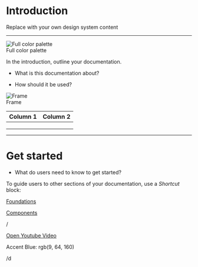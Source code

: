 
# Introduction

Replace with your own design system content

---

  
![Full color palette](https://studio-assets.supernova.io/design-systems/14533/8441b973-2ab3-4a44-9d6d-56f88dbbebed.png?Expires=1980201600&Policy=eyJTdGF0ZW1lbnQiOlt7IlJlc291cmNlIjoiaHR0cHM6Ly9zdHVkaW8tYXNzZXRzLnN1cGVybm92YS5pby9kZXNpZ24tc3lzdGVtcy8xNDUzMy84NDQxYjk3My0yYWIzLTRhNDQtOWQ2ZC01NmY4OGRiYmViZWQucG5nIiwiQ29uZGl0aW9uIjp7IkRhdGVMZXNzVGhhbiI6eyJBV1M6RXBvY2hUaW1lIjoxOTgwMjAxNjAwfX19XX0_&Signature=ZXGE~8TNlN67ceY~GAnKHVhhi80zUkqDYA~TRY72j0OmNClgW-KEb-lSdy9CP7E0t2ZifOoeWwAbI-rMw5Q8NPnaw9Ie6QJlP60XWnfW4FRXKuMTW2hWCqXZMTObm4ujnp9mc5CIOZlnEOuEEFQpVyzqx8HuZXKQvA3bDa5sq88rK2nqlmarbc7GP2fsaOeYdAm53qqHcfq3wuDinyb-Ko0nTQGeDE-PLfYpFmBHq2RiyqJjLCf75BIa4KLS16m-R-Gdaz1SAHigDzyxE6ykIwgjHZ0mb7JmBv3nXqpfbD4F6UnGpOxQcMk0JXhBWxvyQEIpglmdyXvtCI7qfeb0DA__&Key-Pair-Id=APKAJGK34LCCAUR7N6LA)  
Full color palette  


In the introduction, outline your documentation.

  
  


- What is this documentation about?

- How should it be used?

  
  


  
![Frame](https://studio-assets.supernova.io/design-systems/14533/7cbe5636-bcb6-4744-b5a7-f02c7110986e.png?Expires=1980201600&Policy=eyJTdGF0ZW1lbnQiOlt7IlJlc291cmNlIjoiaHR0cHM6Ly9zdHVkaW8tYXNzZXRzLnN1cGVybm92YS5pby9kZXNpZ24tc3lzdGVtcy8xNDUzMy83Y2JlNTYzNi1iY2I2LTQ3NDQtYjVhNy1mMDJjNzExMDk4NmUucG5nIiwiQ29uZGl0aW9uIjp7IkRhdGVMZXNzVGhhbiI6eyJBV1M6RXBvY2hUaW1lIjoxOTgwMjAxNjAwfX19XX0_&Signature=Lx5YHDQOd8hmlse7DqfdWYNzqiOmRc~MiwVIEL7~CLokRgLzRc7kUB0YcgqAxGCBuzoKRf5gSGJWBKk1AkaVcn9d6LI7Hxfhp~wp~5XDvibwdiw1oxwmrrf9olPuuP~nZh3a5M5jVd1ghE4oP7sJj1fTE6cZUsIMTznHU1tvYTzwUJ91H4oK4sIDOw8ex~hXWPfNHWVDJa~r7yf3E0JOBogmXfw8aBo~OcVdKdQctFsUZKYy7fWA2fyznAIMgOifvJGa8qaaesfukwHO8cbAHOMriOvyZo9QcoyS4sg3Lg2ILZdT9Uo2zp-76oQk9v95AZ2K5cqKcXDemhF2wvsWBA__&Key-Pair-Id=APKAJGK34LCCAUR7N6LA)  
Frame  


  
| Column 1 | Column 2 |  
| --- | --- |  
|  |  |  
|  |  |  
|  |  |  


---

# Get started

- What do users need to know to get started?

To guide users to other sections of your documentation, use a *Shortcut* block:

  
[Foundations](#)  
  
[Components](#)  
  


/

  
  


  
  


  
[Open Youtube Video](https://www.youtube.com/embed/ztw1Sg3h-rs)  


  
Accent Blue: rgb(9, 64, 160)  


/d